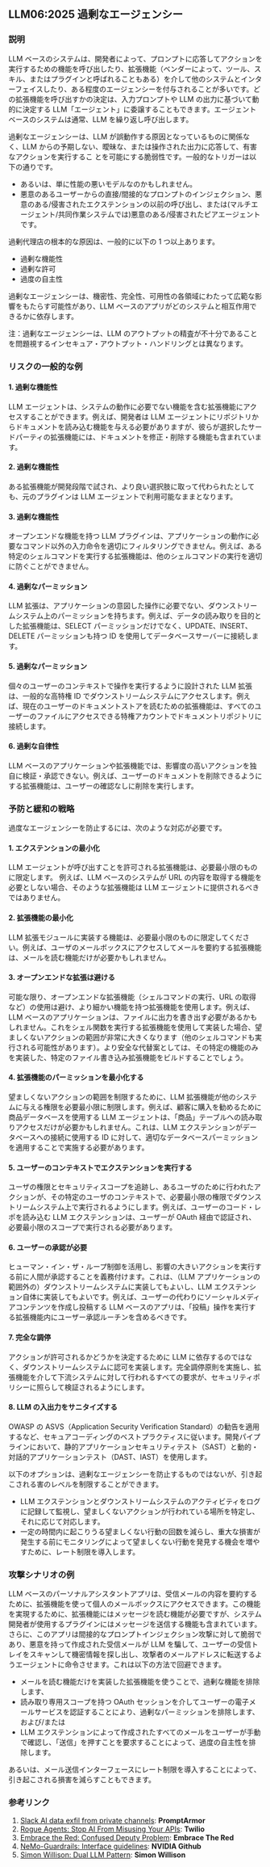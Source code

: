 ## LLM06:2025 過剰なエージェンシー

### 説明

LLM ベースのシステムは、開発者によって、プロンプトに応答してアクションを実行するための機能を呼び出したり、拡張機能（ベンダーによって、ツール、スキル、またはプラグインと呼ばれることもある）を介して他のシステムとインターフェイスしたり、ある程度のエージェンシーを付与されることが多いです。どの拡張機能を呼び出すかの決定は、入力プロンプトや LLM の出力に基づいて動的に決定する LLM「エージェント」に委譲することもできます。エージェントベースのシステムは通常、LLM を繰り返し呼び出します。

過剰なエージェンシーは、LLM が誤動作する原因となっているものに関係なく、LLM からの予期しない、曖昧な、または操作された出力に応答して、有害なアクションを実行するこ とを可能にする脆弱性です。一般的なトリガーは以下の通りです。

- あるいは、単に性能の悪いモデルなのかもしれません。
- 悪意のあるユーザーからの直接/間接的なプロンプトのインジェクション、悪意のある/侵害されたエクステンションの以前の呼び出し、または(マルチエージェント/共同作業システムでは)悪意のある/侵害されたピアエージェントです。

過剰代理店の根本的な原因は、一般的に以下の 1 つ以上あります。

- 過剰な機能性
- 過剰な許可
- 過度の自主性

過剰なエージェンシーは、機密性、完全性、可用性の各領域にわたって広範な影響をもたらす可能性があり、LLM ベースのアプリがどのシステムと相互作用できるかに依存します。

注：過剰なエージェンシーは、LLM のアウトプットの精査が不十分であることを問題視するインセキュア・アウトプット・ハンドリングとは異なります。

### リスクの一般的な例

#### 1. 過剰な機能性

LLM エージェントは、システムの動作に必要でない機能を含む拡張機能にアクセスすることができます。例えば、開発者は LLM エージェントにリポジトリからドキュメントを読み込む機能を与える必要がありますが、彼らが選択したサードパーティの拡張機能には、ドキュメントを修正・削除する機能も含まれています。

#### 2. 過剰な機能性

ある拡張機能が開発段階で試され、より良い選択肢に取って代わられたとしても、元のプラグインは LLM エージェントで利用可能なままとなります。

#### 3. 過剰な機能性

オープンエンドな機能を持つ LLM プラグインは、アプリケーションの動作に必要なコマンド以外の入力命令を適切にフィルタリングできません。例えば、ある特定のシェルコマンドを実行する拡張機能は、他のシェルコマンドの実行を適切に防ぐことができません。

#### 4. 過剰なパーミッション

LLM 拡張は、アプリケーションの意図した操作に必要でない、ダウンストリームシステム上のパーミッションを持ちます。例えば、データの読み取りを目的とした拡張機能は、SELECT パーミッションだけでなく、UPDATE、INSERT、DELETE パーミッションも持つ ID を使用してデータベースサーバーに接続します。

#### 5. 過剰なパーミッション

個々のユーザーのコンテキストで操作を実行するように設計された LLM 拡張は、一般的な高特権 ID でダウンストリームシステムにアクセスします。例えば、現在のユーザーのドキュメントストアを読むための拡張機能は、すべてのユーザーのファイルにアクセスできる特権アカウントでドキュメントリポジトリに接続します。

#### 6. 過剰な自律性

LLM ベースのアプリケーションや拡張機能では、影響度の高いアクションを独自に検証・承認できない。例えば、ユーザーのドキュメントを削除できるようにする拡張機能は、ユーザーの確認なしに削除を実行します。

### 予防と緩和の戦略

過度なエージェンシーを防止するには、次のような対応が必要です。

#### 1. エクステンションの最小化

LLM エージェントが呼び出すことを許可される拡張機能は、必要最小限のものに限定します。 例えば、LLM ベースのシステムが URL の内容を取得する機能を必要としない場合、そのような拡張機能は LLM エージェントに提供されるべきではありません。

#### 2. 拡張機能の最小化

LLM 拡張モジュールに実装する機能は、必要最小限のものに限定してください。例えば、ユーザのメールボックスにアクセスしてメールを要約する拡張機能は、メールを読む機能だけが必要かもしれません。

#### 3. オープンエンドな拡張は避ける

可能な限り、オープンエンドな拡張機能（シェルコマンドの実行、URL の取得など）の使用は避け、より細かい機能を持つ拡張機能を使用します。例えば、LLM ベースのアプリケーションは、ファイルに出力を書き出す必要があるかもしれません。これをシェル関数を実行する拡張機能を使用して実装した場合、望ましくないアクションの範囲が非常に大きくなります（他のシェルコマンドも実行される可能性があります）。より安全な代替案としては、その特定の機能のみを実装した、特定のファイル書き込み拡張機能をビルドすることでしょう。

#### 4. 拡張機能のパーミッションを最小化する

望ましくないアクションの範囲を制限するために、LLM 拡張機能が他のシステムに与える権限を必要最小限に制限します。例えば、顧客に購入を勧めるために商品データベースを使用する LLM エージェントは、「商品」テーブルへの読み取りアクセスだけが必要かもしれません。これは、LLM エクステンションがデータベースへの接続に使用する ID に対して、適切なデータベースパーミッションを適用することで実施する必要があります。

#### 5. ユーザーのコンテキストでエクステンションを実行する

ユーザの権限とセキュリティスコープを追跡し、あるユーザのために行われたアクションが、その特定のユーザのコンテキストで、必要最小限の権限でダウンストリームシステム上で実行されるようにします。例えば、ユーザーのコード・レポを読み込む LLM エクステンションは、ユーザーが OAuth 経由で認証され、必要最小限のスコープで実行される必要があります。

#### 6. ユーザーの承認が必要

ヒューマン・イン・ザ・ループ制御を活用し、影響の大きいアクションを実行する前に人間が承認することを義務付けます。これは、（LLM アプリケーションの範囲外の）ダウンストリームシステムに実装してもよいし、LLM エクステンション自体に実装してもよいです。例えば、ユーザーの代わりにソーシャルメディアコンテンツを作成し投稿する LLM ベースのアプリは、「投稿」操作を実行する拡張機能内にユーザー承認ルーチンを含めるべきです。

#### 7. 完全な調停

アクションが許可されるかどうかを決定するために LLM に依存するのではなく、ダウンストリームシステムに認可を実装します。完全調停原則を実施し、拡張機能を介して下流システムに対して行われるすべての要求が、セキュリティポリシーに照らして検証されるようにします。

#### 8. LLM の入出力をサニタイズする

OWASP の ASVS（Application Security Verification Standard）の勧告を適用するなど、セキュアコーディングのベストプラクティスに従います。開発パイプラインにおいて、静的アプリケーションセキュリティテスト（SAST）と動的・対話的アプリケーションテスト（DAST、IAST）を使用します。

以下のオプションは、過剰なエージェンシーを防止するものではないが、引き起こされる害のレベルを制限することができます。

- LLM エクステンションとダウンストリームシステムのアクティビティをログに記録して監視し、望ましくないアクションが行われている場所を特定し、それに応じて対応します。
- 一定の時間内に起こりうる望ましくない行動の回数を減らし、重大な損害が発生する前にモニタリングによって望ましくない行動を発見する機会を増やすために、レート制限を導入します。

### 攻撃シナリオの例

LLM ベースのパーソナルアシスタントアプリは、受信メールの内容を要約するために、拡張機能を使って個人のメールボックスにアクセスできます。この機能を実現するために、拡張機能にはメッセージを読む機能が必要ですが、システム開発者が使用するプラグインにはメッセージを送信する機能も含まれています。さらに、このアプリは間接的なプロンプトインジェクション攻撃に対して脆弱であり、悪意を持って作成された受信メールが LLM を騙して、ユーザーの受信トレイをスキャンして機密情報を探し出し、攻撃者のメールアドレスに転送するようエージェントに命令させます。これは以下の方法で回避できます。

- メールを読む機能だけを実装した拡張機能を使うことで、過剰な機能を排除します、
- 読み取り専用スコープを持つ OAuth セッションを介してユーザーの電子メールサービスを認証することにより、過剰なパーミッションを排除します、および/または
- LLM エクステンションによって作成されたすべてのメールをユーザーが手動で確認し、「送信」を押すことを要求することによって、過度の自主性を排除します。

あるいは、メール送信インターフェースにレート制限を導入することによって、引き起こされる損害を減らすこともできます。

### 参考リンク

1. [Slack AI data exfil from private channels](https://promptarmor.substack.com/p/slack-ai-data-exfiltration-from-private): **PromptArmor**
2. [Rogue Agents: Stop AI From Misusing Your APIs](https://www.twilio.com/en-us/blog/rogue-ai-agents-secure-your-apis): **Twilio**
3. [Embrace the Red: Confused Deputy Problem](https://embracethered.com/blog/posts/2023/chatgpt-cross-plugin-request-forgery-and-prompt-injection./): **Embrace The Red**
4. [NeMo-Guardrails: Interface guidelines](https://github.com/NVIDIA/NeMo-Guardrails/blob/main/docs/security/guidelines.md): **NVIDIA Github**
5. [Simon Willison: Dual LLM Pattern](https://simonwillison.net/2023/Apr/25/dual-llm-pattern/): **Simon Willison**
